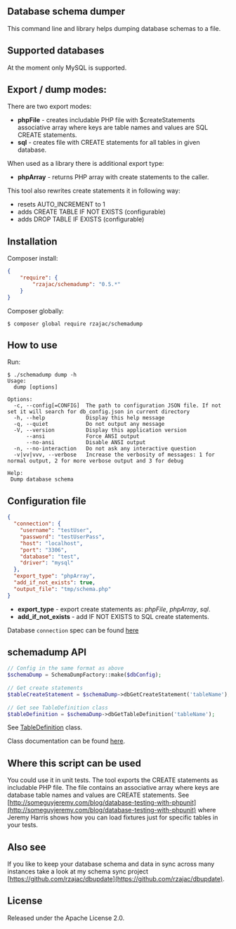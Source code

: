 ## Database schema dumper

This command line and library helps dumping database schemas to a file.

## Supported databases

At the moment only MySQL is supported.

## Export / dump modes:

There are two export modes:

- **phpFile** - creates includable PHP file with $createStatements associative array where keys are table names and values are SQL CREATE statements.
- **sql** - creates file with CREATE statements for all tables in given database.

When used as a library there is additional export type:

- **phpArray** - returns PHP array with create statements to the caller.

This tool also rewrites create statements it in following way:

- resets AUTO_INCREMENT to 1
- adds CREATE TABLE IF NOT EXISTS (configurable)
- adds DROP TABLE IF EXISTS (configurable)


## Installation

Composer install:

```json
{
    "require": {
        "rzajac/schemadump": "0.5.*"
    }
}
```

Composer globally:

```
$ composer global require rzajac/schemadump
```

## How to use

Run:

```
$ ./schemadump dump -h
Usage:
  dump [options]

Options:
  -c, --config[=CONFIG]  The path to configuration JSON file. If not set it will search for db_config.json in current directory
  -h, --help             Display this help message
  -q, --quiet            Do not output any message
  -V, --version          Display this application version
      --ansi             Force ANSI output
      --no-ansi          Disable ANSI output
  -n, --no-interaction   Do not ask any interactive question
  -v|vv|vvv, --verbose   Increase the verbosity of messages: 1 for normal output, 2 for more verbose output and 3 for debug

Help:
 Dump database schema
```

## Configuration file

```json
{
  "connection": {
    "username": "testUser",
    "password": "testUserPass",
    "host": "localhost",
    "port": "3306",
    "database": "test",
    "driver": "mysql"
  },
  "export_type": "phpArray",
  "add_if_not_exists": true,
  "output_file": "tmp/schema.php"
}
```

- **export_type** - export create statements as: _phpFile_, _phpArray_, _sql_.
- **add_if_not_exists** - add IF NOT EXISTS to SQL create statements. 

Database `connection` spec can be found [here](https://github.com/rzajac/phptools/blob/master/src/Db/DbConnect.php#L38)

## schemadump API
 
```php
// Config in the same format as above
$schemaDump = SchemaDumpFactory::make($dbConfig);
 
// Get create statements
$tableCreateStatement = $schemaDump->dbGetCreateStatement('tableName');
 
// Get see TableDefinition class
$tableDefinition = $schemaDump->dbGetTableDefinition('tableName'); 
```

See [TableDefinition](src/TableDefinition.php) class.

Class documentation can be found [here](docs/index.md).

## Where this script can be used

You could use it in unit tests. The tool exports the CREATE statements as includable PHP file. 
The file contains an associative array where keys are database table names and values are CREATE statements.
See [http://someguyjeremy.com/blog/database-testing-with-phpunit](http://someguyjeremy.com/blog/database-testing-with-phpunit) 
where Jeremy Harris shows how you can load fixtures just for specific tables in your tests.

## Also see

If you like to keep your database schema and data in sync across many instances take a 
look at my schema sync project [https://github.com/rzajac/dbupdate](https://github.com/rzajac/dbupdate).

## License

Released under the Apache License 2.0.
